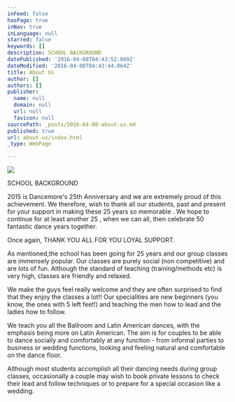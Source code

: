 ```yaml
---
inFeed: false
hasPage: true
inNav: true
inLanguage: null
starred: false
keywords: []
description: SCHOOL BACKGROUND
datePublished: '2016-04-08T04:43:52.009Z'
dateModified: '2016-04-08T04:43:44.064Z'
title: About Us
author: []
authors: []
publisher:
  name: null
  domain: null
  url: null
  favicon: null
sourcePath: _posts/2016-04-08-about-us.md
published: true
url: about-us/index.html
_type: WebPage

---
```

![](https://the-grid-user-content.s3-us-west-2.amazonaws.com/29275928-b74e-488b-9dd2-7e55736e8f46.jpg)

SCHOOL BACKGROUND

2015 is Dancemore's 25th Anniversary and we are extremely proud of this achievement. We therefore, wish to thank all our students, past and present for your support in making these 25 years so memorable . We hope to continue for at least another 25 , when we can all, then celebrate 50 fantastic dance years together.

Once again, THANK YOU ALL FOR YOU LOYAL SUPPORT.

As mentioned,the school has been going for 25 years and our group classes are immensely popular. Our classes are purely social (non competitive) and are lots of fun. Although the standard of teaching (training/methods etc) is very high, classes are friendly and relaxed.

We make the guys feel really welcome and they are often surprised to find that they enjoy the classes a lot!!
Our specialities are new beginners (you know, the ones with 5 left feet!) and teaching the men how to lead and the ladies how to follow.

We teach you all the Ballroom and Latin American dances, with the emphasis being more on Latin American. The aim is for couples to be able to dance socially and comfortably at any function - from informal parties to business or wedding functions, looking and feeling natural and comfortable on the dance floor.

Although most students accomplish all their dancing needs during group classes, occasionally a couple may wish to book private lessons to check their lead and follow techniques or to prepare for a special occasion like a wedding.
